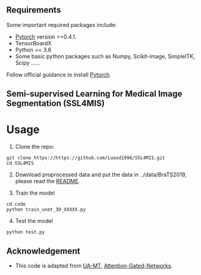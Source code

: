 ## Requirements
Some important required packages include:
* [Pytorch][torch_link] version >=0.4.1.
* TensorBoardX
* Python == 3.6 
* Some basic python packages such as Numpy, Scikit-image, SimpleITK, Scipy ......

Follow official guidance to install [Pytorch][torch_link].

[torch_link]:https://pytorch.org/

## Semi-supervised Learning for Medical Image Segmentation (**SSL4MIS**)

# Usage

1. Clone the repo:
```
git clone https://https://github.com/Luoxd1996/SSL4MIS.git 
cd SSL4MIS
```
2. Download proprocessed data and put the data in ../data/BraTS2019, please read the [README](https://github.com/Luoxd1996/DTC/tree/master/data/BraTS2019/README).

3. Train the model
```
cd code
python train_unet_3D_XXXXX.py
```

4. Test the model
```
python test.py
```

## Acknowledgement
* This code is adapted from [UA-MT](https://github.com/yulequan/UA-MT), [Attention-Gated-Networks](https://github.com/ozan-oktay/Attention-Gated-Networks). 
